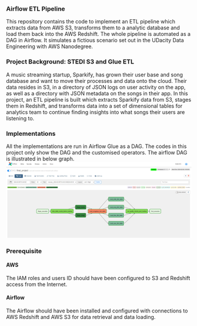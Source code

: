 ### Airflow ETL Pipeline 
This repository contains the code to implement an ETL pipeline which extracts data from AWS S3, transforms them to a analytic database and load them back into the AWS Redshift. The whole pipeline is automated as a DAG in Airflow. It simulates a fictious scenario set out in the UDacity Data Engineering with AWS Nanodegree. 

### Project Background: STEDI S3 and Glue ETL
A music streaming startup, Sparkify, has grown their user base and song database and want to move their processes and data onto the cloud. Their data resides in S3, in a directory of JSON logs on user activity on the app, as well as a directory with JSON metadata on the songs in their app. In this project, an ETL pipeline is built which extracts Sparkify data from S3, stages them in Redshift, and transforms data into a set of dimensional tables for analytics team to continue finding insights into what songs their users are listening to.

### Implementations
All the implementations are run in Airflow Glue as a DAG. The codes in this project only show the DAG and the customised operators. The airflow DAG is illustrated in below graph.
![dag_graph](https://github.com/wongp1984/airflowetl/blob/main/airflow_dag.png)

### Prerequisite
#### AWS
The IAM roles and users ID should have been configured to S3 and Redshift access from the Internet. 

#### Airflow
The Airflow should have been installed and configured with connections to AWS Redshift and AWS S3 for data retrieval and data loading.
